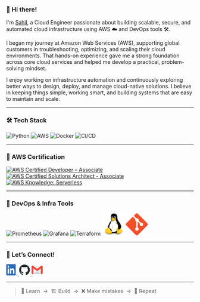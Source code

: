 ### 👋 Hi there!

I'm [Sahil](https://www.linkedin.com/in/sahil-duduskar-%E2%98%81%EF%B8%8F-266274225), a Cloud Engineer passionate about building scalable, secure, and automated cloud infrastructure using AWS ☁️ and DevOps tools 🛠️.

I began my journey at Amazon Web Services (AWS), supporting global customers in troubleshooting, optimizing, and scaling their cloud environments. That hands-on experience gave me a strong foundation across core cloud services and helped me develop a practical, problem-solving mindset.

I enjoy working on infrastructure automation and continuously exploring better ways to design, deploy, and manage cloud-native solutions. I believe in keeping things simple, working smart, and building systems that are easy to maintain and scale.


---

### 🛠️ Tech Stack

<p float="left">
  <img src="https://media.giphy.com/media/KAq5w47R9rmTuvWOWa/giphy.gif" height="90" title="Python" />
  <img src="https://raw.githubusercontent.com/itsksaurabh/itsksaurabh/master/assets/aws.gif" height="75" title="AWS" />
  <img src="https://raw.githubusercontent.com/itsksaurabh/itsksaurabh/master/assets/docker.gif" height="75" title="Docker" />
  <img src="https://raw.githubusercontent.com/itsksaurabh/itsksaurabh/master/assets/cicd.gif" height="70" title="CI/CD" />
</p>

---
### 🏅 AWS Certification

[![AWS Certified Developer – Associate](https://images.credly.com/size/130x130/images/b9feab85-1a43-4f6c-99a5-631b88d5461b/image.png)](https://www.credly.com/badges/128e6e1c-df1e-4545-93d6-ac9593e8bf87/public_url)
[![AWS Certified Solutions Architect - Associate](https://images.credly.com/size/130x130/images/0e284c3f-5164-4b21-8660-0d84737941bc/image.png)](https://www.credly.com/badges/120bc79f-e47a-4140-9df6-0d27108d402f/public_url)
[![AWS Knowledge: Serverless](https://images.credly.com/size/130x130/images/e07c6cc4-b737-4d7e-8ce8-66b6b7a60367/image.png)](https://www.credly.com/badges/de7bded9-a8af-4977-bb9e-913c910d3df6/public_url)

---

### 🔧 DevOps & Infra Tools

<p float="left">
  <img src="https://raw.githubusercontent.com/itsksaurabh/itsksaurabh/master/assets/prometheus.gif" height="60" title="Prometheus" />
  <img src="https://cdn.worldvectorlogo.com/logos/grafana.svg" height="60" title="Grafana"/>
  <img src="https://www.vectorlogo.zone/logos/terraformio/terraformio-icon.svg" height="60" title="Terraform" />
  <img src="https://raw.githubusercontent.com/devicons/devicon/master/icons/linux/linux-original.svg" height="60" title="Linux" />
  <img src="https://raw.githubusercontent.com/devicons/devicon/master/icons/git/git-original.svg" height="60" title="Git" />
</p>

---

### 🔗 Let’s Connect!

<a href="https://www.linkedin.com/in/sahil-duduskar-%E2%98%81%EF%B8%8F-266274225">
  <img src="https://github.com/sa-uwu/sa-uwu/blob/main/img/LI-In-Bug.png" alt="LinkedIn" width="30" height="30">
</a>
<a href="https://github.com/sa-uwu">
  <img src="https://github.com/sa-uwu/sa-uwu/blob/main/img/github-mark.png" alt="GitHub" width="30" height="30">
</a>
<a href="mailto:sahild967@gmail.com">
  <img src="https://github.com/sa-uwu/sa-uwu/blob/main/img/gmail.png" alt="Email" width="30" height="30" style="margin-right:50px;">
</a>
    
---


> 🧠 Learn &nbsp;→&nbsp; 🏗️ Build &nbsp;→&nbsp; ❌ Make mistakes &nbsp;→&nbsp; 🔁 Repeat  



